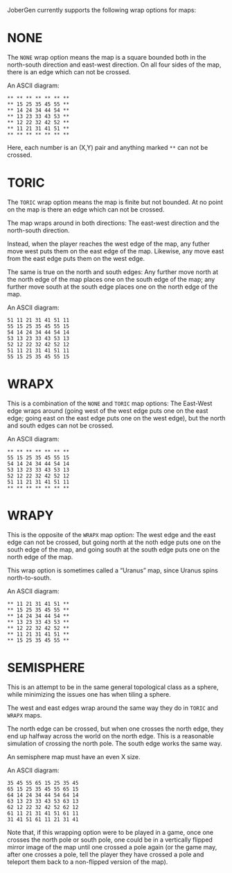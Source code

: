 JoberGen currently supports the following wrap options for maps:

# NONE

The `NONE` wrap option means the map is a square bounded both in
the north-south direction and east-west direction.  On all four
sides of the map, there is an edge which can not be crossed.

An ASCII diagram:

```
** ** ** ** ** ** **
** 15 25 35 45 55 **
** 14 24 34 44 54 **
** 13 23 33 43 53 **
** 12 22 32 42 52 **
** 11 21 31 41 51 **
** ** ** ** ** ** **
```

Here, each number is an (X,Y) pair and anything marked `**` can not be
crossed.

# TORIC

The `TORIC` wrap option means the map is finite but not bounded.  At
no point on the map is there an edge which can not be crossed.

The map wraps around in both directions: The east-west direction and
the north-south direction.

Instead, when the player reaches the west edge of the map, any futher
move west puts them on the east edge of the map.  Likewise, any move
east from the east edge puts them on the west edge.

The same is true on the north and south edges: Any further move north 
at the north edge of the map places one on the south edge of the map;
any further move south at the south edge places one on the north edge
of the map.

An ASCII diagram:

```
51 11 21 31 41 51 11
55 15 25 35 45 55 15
54 14 24 34 44 54 14
53 13 23 33 43 53 13
52 12 22 32 42 52 12
51 11 21 31 41 51 11
55 15 25 35 45 55 15
```

# WRAPX

This is a combination of the `NONE` and `TORIC` map options: The 
East-West edge wraps around (going west of the west edge puts one
on the east edge; going east on the east edge puts one on the west 
edge), but the north and south edges can not be crossed.

An ASCII diagram:

```
** ** ** ** ** ** **
55 15 25 35 45 55 15
54 14 24 34 44 54 14
53 13 23 33 43 53 13
52 12 22 32 42 52 12
51 11 21 31 41 51 11
** ** ** ** ** ** **
```

# WRAPY

This is the opposite of the `WRAPX` map option: The west edge and
the east edge can not be crossed, but going north at the noth edge
puts one on the south edge of the map, and going south at the south
edge puts one on the north edge of the map.

This wrap option is sometimes called a “Uranus” map, since Uranus 
spins north-to-south.

An ASCII diagram:

```
** 11 21 31 41 51 **
** 15 25 35 45 55 **
** 14 24 34 44 54 **
** 13 23 33 43 53 **
** 12 22 32 42 52 **
** 11 21 31 41 51 **
** 15 25 35 45 55 **
```

# SEMISPHERE

This is an attempt to be in the same general topological class as
a sphere, while minimizing the issues one has when tiling a sphere.

The west and east edges wrap around the same way they do in `TORIC`
and `WRAPX` maps.

The north edge can be crossed, but when one crosses the north edge,
they end up halfway across the world on the north edge.  This is
a reasonable simulation of crossing the north pole.  The south edge works
the same way.

An semisphere map must have an even X size.

An ASCII diagram:

```
35 45 55 65 15 25 35 45 
65 15 25 35 45 55 65 15
64 14 24 34 44 54 64 14
63 13 23 33 43 53 63 13
62 12 22 32 42 52 62 12
61 11 21 31 41 51 61 11
31 41 51 61 11 21 31 41
```

Note that, if this wrapping option were to be played in a game, once
one crosses the north pole or south pole, one could be in a vertically
flipped mirror image of the map until one crossed a pole again (or the
game may, after one crosses a pole, tell the player they have crossed a
pole and teleport them back to a non-flipped version of the map).

